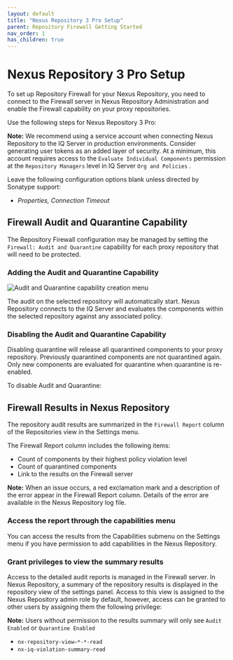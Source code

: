```yaml
---
layout: default
title: "Nexus Repository 3 Pro Setup"
parent: Repository Firewall Getting Started
nav_order: 1
has_children: true
---
```


# Nexus Repository 3 Pro Setup

To set up Repository Firewall for your Nexus Repository, you need to connect to the Firewall server in Nexus Repository Administration and enable the Firewall capability on your proxy repositories.

Use the following steps for Nexus Repository 3 Pro:

**Note:** We recommend using a service account when connecting Nexus Repository to the IQ Server in production environments. Consider generating user tokens as an added layer of security. At a minimum, this account requires access to the `Evaluate Individual Components` permission at the `Repository Managers` level in IQ Server `Org and Policies` .

Leave the following configuration options blank unless directed by Sonatype support:

- *Properties, Connection Timeout*

## Firewall Audit and Quarantine Capability

The Repository Firewall configuration may be managed by setting the `Firewall: Audit and Quarantine` capability for each proxy repository that will need to be protected.

### Adding the Audit and Quarantine Capability

![Audit and Quarantine capability creation menu](/docs-at-surgery-poc/assets/images/uuid-b9ca76d0-a946-d9fb-ffe2-785b29148813.png)

The audit on the selected repository will automatically start. Nexus Repository connects to the IQ Server and evaluates the components within the selected repository against any associated policy.

### Disabling the Audit and Quarantine Capability

Disabling quarantine will release all quarantined components to your proxy repository. Previously quarantined components are not quarantined again. Only new components are evaluated for quarantine when quarantine is re-enabled.

To disable Audit and Quarantine:

## Firewall Results in Nexus Repository

The repository audit results are summarized in the `Firewall Report` column of the Repositories view in the Settings menu.

The Firewall Report column includes the following items:

- Count of components by their highest policy violation level
- Count of quarantined components
- Link to the results on the Firewall server

**Note:** When an issue occurs, a red exclamation mark and a description of the error appear in the Firewall Report column. Details of the error are available in the Nexus Repository log file.

### Access the report through the capabilities menu

You can access the results from the Capabilities submenu on the Settings menu if you have permission to add capabilities in the Nexus Repository.

### Grant privileges to view the summary results

Access to the detailed audit reports is managed in the Firewall server. In Nexus Repository, a summary of the repository results is displayed in the repository view of the settings panel. Access to this view is assigned to the Nexus Repository admin role by default, however, access can be granted to other users by assigning them the following privilege:

**Note:** Users without permission to the results summary will only see `Audit Enabled` or `Quarantine Enabled`

- `nx-repository-view—*-*-read`
- `nx-iq-violation-summary-read`
